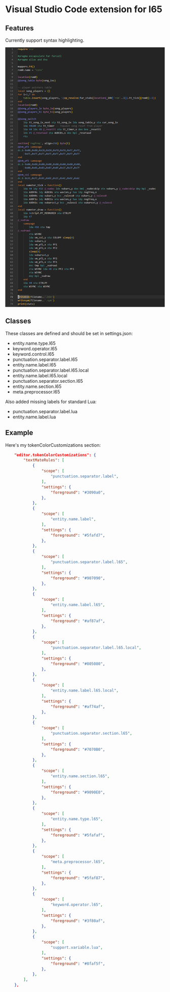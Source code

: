 # Visual Studio Code extension for l65

## Features

Currently support syntax highlighting.

![preview](doc/l65.png)

## Classes

These classes are defined and should be set in settings.json:

 * entity.name.type.l65
 * keyword.operator.l65
 * keyword.control.l65
 * punctuation.separator.label.l65
 * entity.name.label.l65
 * punctuation.separator.label.l65.local
 * entity.name.label.l65.local
 * punctuation.separator.section.l65
 * entity.name.section.l65
 * meta.preprocessor.l65


Also added missing labels for standard Lua:

 * punctuation.separator.label.lua
 * entity.name.label.lua

## Example

Here's my tokenColorCustomizations section:
```json
    "editor.tokenColorCustomizations": {
        "textMateRules": [
            {
                "scope": [
                    "punctuation.separator.label",
                ],
                "settings": {
                    "foreground": "#3090a0",
                },
            },
            {
                "scope": [
                    "entity.name.label",
                ],
                "settings": {
                    "foreground": "#5fafd7",
                },
            },
            {
                "scope": [
                    "punctuation.separator.label.l65",
                ],
                "settings": {
                    "foreground": "#907090",
                },
            },
            {
                "scope": [
                    "entity.name.label.l65",
                ],
                "settings": {
                    "foreground": "#af87af",
                },
            },
            {
                "scope": [
                    "punctuation.separator.label.l65.local",
                ],
                "settings": {
                    "foreground": "#805080",
                },
            },
            {
                "scope": [
                    "entity.name.label.l65.local",
                ],
                "settings": {
                    "foreground": "#af74af",
                },
            },
            {
                "scope": [
                    "punctuation.separator.section.l65",
                ],
                "settings": {
                    "foreground": "#7070B0",
                },
            },
            {
                "scope": [
                    "entity.name.section.l65",
                ],
                "settings": {
                    "foreground": "#9090E0",
                },
            },
            {
                "scope": [
                    "entity.name.type.l65",
                ],
                "settings": {
                    "foreground": "#5fafaf",
                },
            },
            {
                "scope": [
                    "meta.preprocessor.l65",
                ],
                "settings": {
                    "foreground": "#5faf87",
                },
            },
            {
                "scope": [
                    "keyword.operator.l65",
                ],
                "settings": {
                    "foreground": "#3f80af",
                },
            },
            {
                "scope": [
                    "support.variable.lua",
                ],
                "settings": {
                    "foreground": "#8faf5f",
                },
            },
        ],
    },
```